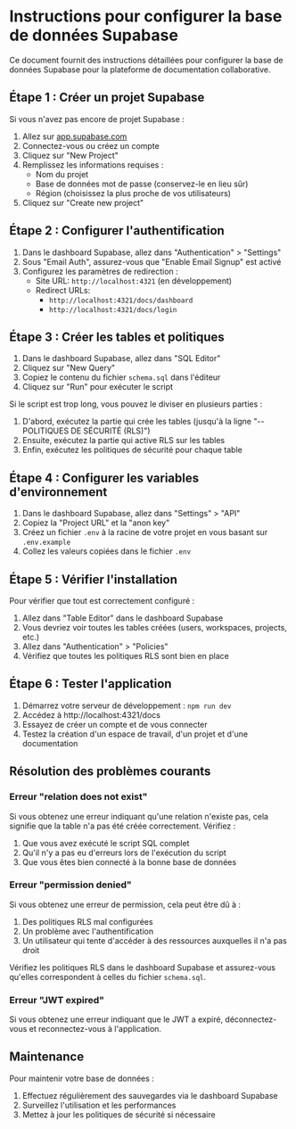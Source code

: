 # Instructions pour configurer la base de données Supabase

Ce document fournit des instructions détaillées pour configurer la base de données Supabase pour la plateforme de documentation collaborative.

## Étape 1 : Créer un projet Supabase

Si vous n'avez pas encore de projet Supabase :

1. Allez sur [app.supabase.com](https://app.supabase.com)
2. Connectez-vous ou créez un compte
3. Cliquez sur "New Project"
4. Remplissez les informations requises :
   - Nom du projet
   - Base de données mot de passe (conservez-le en lieu sûr)
   - Région (choisissez la plus proche de vos utilisateurs)
5. Cliquez sur "Create new project"

## Étape 2 : Configurer l'authentification

1. Dans le dashboard Supabase, allez dans "Authentication" > "Settings"
2. Sous "Email Auth", assurez-vous que "Enable Email Signup" est activé
3. Configurez les paramètres de redirection :
   - Site URL: `http://localhost:4321` (en développement)
   - Redirect URLs: 
     - `http://localhost:4321/docs/dashboard`
     - `http://localhost:4321/docs/login`

## Étape 3 : Créer les tables et politiques

1. Dans le dashboard Supabase, allez dans "SQL Editor"
2. Cliquez sur "New Query"
3. Copiez le contenu du fichier `schema.sql` dans l'éditeur
4. Cliquez sur "Run" pour exécuter le script

Si le script est trop long, vous pouvez le diviser en plusieurs parties :

1. D'abord, exécutez la partie qui crée les tables (jusqu'à la ligne "-- POLITIQUES DE SÉCURITÉ (RLS)")
2. Ensuite, exécutez la partie qui active RLS sur les tables
3. Enfin, exécutez les politiques de sécurité pour chaque table

## Étape 4 : Configurer les variables d'environnement

1. Dans le dashboard Supabase, allez dans "Settings" > "API"
2. Copiez la "Project URL" et la "anon key"
3. Créez un fichier `.env` à la racine de votre projet en vous basant sur `.env.example`
4. Collez les valeurs copiées dans le fichier `.env`

## Étape 5 : Vérifier l'installation

Pour vérifier que tout est correctement configuré :

1. Allez dans "Table Editor" dans le dashboard Supabase
2. Vous devriez voir toutes les tables créées (users, workspaces, projects, etc.)
3. Allez dans "Authentication" > "Policies"
4. Vérifiez que toutes les politiques RLS sont bien en place

## Étape 6 : Tester l'application

1. Démarrez votre serveur de développement : `npm run dev`
2. Accédez à http://localhost:4321/docs
3. Essayez de créer un compte et de vous connecter
4. Testez la création d'un espace de travail, d'un projet et d'une documentation

## Résolution des problèmes courants

### Erreur "relation does not exist"

Si vous obtenez une erreur indiquant qu'une relation n'existe pas, cela signifie que la table n'a pas été créée correctement. Vérifiez :

1. Que vous avez exécuté le script SQL complet
2. Qu'il n'y a pas eu d'erreurs lors de l'exécution du script
3. Que vous êtes bien connecté à la bonne base de données

### Erreur "permission denied"

Si vous obtenez une erreur de permission, cela peut être dû à :

1. Des politiques RLS mal configurées
2. Un problème avec l'authentification
3. Un utilisateur qui tente d'accéder à des ressources auxquelles il n'a pas droit

Vérifiez les politiques RLS dans le dashboard Supabase et assurez-vous qu'elles correspondent à celles du fichier `schema.sql`.

### Erreur "JWT expired"

Si vous obtenez une erreur indiquant que le JWT a expiré, déconnectez-vous et reconnectez-vous à l'application.

## Maintenance

Pour maintenir votre base de données :

1. Effectuez régulièrement des sauvegardes via le dashboard Supabase
2. Surveillez l'utilisation et les performances
3. Mettez à jour les politiques de sécurité si nécessaire
